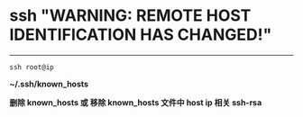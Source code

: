 # ssh "WARNING: REMOTE HOST IDENTIFICATION HAS CHANGED!"

---

```
ssh root@ip
```

**~/.ssh/known_hosts**

**删除 known_hosts 或 移除 known_hosts 文件中 host ip 相关 ssh-rsa**
